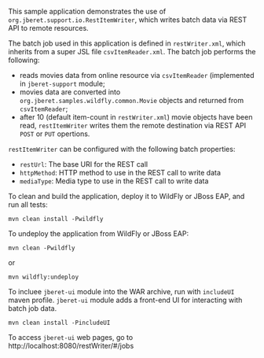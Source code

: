  This sample application demonstrates the use of `org.jberet.support.io.RestItemWriter`,
 which writes batch data via REST API to remote resources.
 
 
 The batch job used in this application is defined in `restWriter.xml`, which
 inherits from a super JSL file `csvItemReader.xml`. The batch job performs the
 following:
 
 * reads movies data from online resource via `csvItemReader` (implemented in
 `jberet-support` module;
 * movies data are converted into `org.jberet.samples.wildfly.common.Movie`
 objects and returned from `csvItemReader`;
 * after 10 (default item-count in `restWriter.xml`) movie objects have been
 read, `restItemWriter` writes them the remote destination via REST API
 `POST` or `PUT` opertions.
 
  
 `restItemWriter` can be configured with the following batch properties:
 
 * `restUrl`: The base URI for the REST call
 * `httpMethod`: HTTP method to use in the REST call to write data
 * `mediaType`: Media type to use in the REST call to write data
 
 
 
To clean and build the application, deploy it to WildFly or JBoss EAP, and 
 run all tests:
 
 ``` 
 mvn clean install -Pwildfly
 ```
 
To undeploy the application from WildFly or JBoss EAP:
 
 ``` 
 mvn clean -Pwildfly
 ```
 
 or
 
 ```
 mvn wildfly:undeploy
 ```
 
 To incluee `jberet-ui` module into the WAR archive, run with `includeUI`
 maven profile. `jberet-ui` module adds a front-end UI for interacting with 
 batch job data.
 
 ```
 mvn clean install -PincludeUI
 ```
 
 To access `jberet-ui` web pages, go to http://localhost:8080/restWriter/#/jobs
 